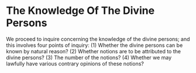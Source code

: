 # The Knowledge Of The Divine Persons

We proceed to inquire concerning the knowledge of the divine persons; and this involves four points of inquiry:
(1) Whether the divine persons can be known by natural reason?
(2) Whether notions are to be attributed to the divine persons?
(3) The number of the notions?
(4) Whether we may lawfully have various contrary opinions of these notions?